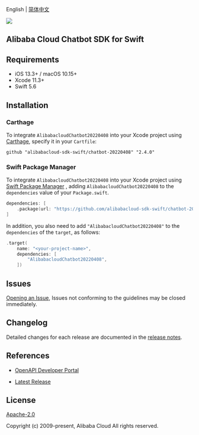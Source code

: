 English | [简体中文](README-CN.md)

![](https://aliyunsdk-pages.alicdn.com/icons/AlibabaCloud.svg)

## Alibaba Cloud Chatbot SDK for Swift

## Requirements

- iOS 13.3+ / macOS 10.15+
- Xcode 11.3+
- Swift 5.6

## Installation

### Carthage

To integrate `AlibabacloudChatbot20220408` into your Xcode project using [Carthage](https://github.com/Carthage/Carthage), specify it in your `Cartfile`:

```ogdl
github "alibabacloud-sdk-swift/chatbot-20220408" "2.4.0"
```

### Swift Package Manager

To integrate `AlibabacloudChatbot20220408` into your Xcode project using [Swift Package Manager](https://swift.org/package-manager/) , adding `AlibabacloudChatbot20220408` to the `dependencies` value of your `Package.swift`.

```swift
dependencies: [
    .package(url: "https://github.com/alibabacloud-sdk-swift/chatbot-20220408.git", from: "2.4.0")
]
```

In addition, you also need to add `"AlibabacloudChatbot20220408"` to the `dependencies` of the `target`, as follows:

```swift
.target(
    name: "<your-project-name>",
    dependencies: [
        "AlibabacloudChatbot20220408",
    ])
```

## Issues

[Opening an Issue](https://github.com/alibabacloud-sdk-swift/chatbot-20220408/issues/new), Issues not conforming to the guidelines may be closed immediately.

## Changelog

Detailed changes for each release are documented in the [release notes](./ChangeLog.txt).

## References

* [OpenAPI Developer Portal](https://next.api.alibabacloud.com/home)
- [Latest Release](https://github.com/alibabacloud-sdk-swift/chatbot-20220408)

## License

[Apache-2.0](http://www.apache.org/licenses/LICENSE-2.0)

Copyright (c) 2009-present, Alibaba Cloud All rights reserved.

